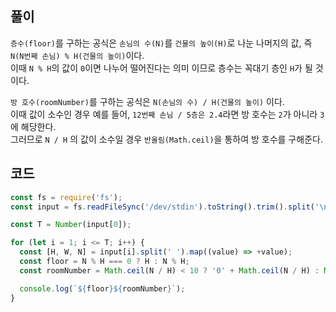 ## 풀이
`층수(floor)`를 구하는 공식은 `손님의 수(N)`를 `건물의 높이(H)`로 나눈 나머지의 값, 즉 `N(N번째 손님) % H(건물의 높이)`이다. <br>
이때 `N % H`의 값이 `0`이면 나누어 떨어진다는 의미 이므로 층수는 꼭대기 층인 `H`가 될 것이다.

`방 호수(roomNumber)`를 구하는 공식은 `N(손님의 수) / H(건물의 높이)` 이다. <br>
이때 값이 소수인 경우 예를 들어, `12번째 손님 / 5층은 2.4`라면 방 호수는 `2`가 아니라 `3`에 해당한다. <br>
그러므로 `N / H` 의 값이 소수일 경우 `반올림(Math.ceil)`을 통하여 방 호수를 구해준다.

## 코드

```js
const fs = require('fs');
const input = fs.readFileSync('/dev/stdin').toString().trim().split('\n');

const T = Number(input[0]);

for (let i = 1; i <= T; i++) {
  const [H, W, N] = input[i].split(' ').map((value) => +value);
  const floor = N % H === 0 ? H : N % H;
  const roomNumber = Math.ceil(N / H) < 10 ? '0' + Math.ceil(N / H) : Math.ceil(N / H);

  console.log(`${floor}${roomNumber}`);
}
```